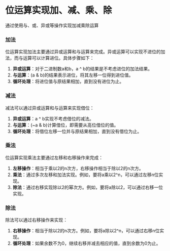 # 位运算实现加、减、乘、除

通过使用与、或、异或等操作实现加减乘除运算

### 加法

位运算实现加法主要通过异或运算和与运算来完成。异或运算可以实现不进位的加法，而与运算可以计算进位。具体步骤如下：

1. ‌**异或运算**‌：对于二进制数a和b，a ^ b的结果是不考虑进位的加法结果。
2. ‌**与运算**‌：(a & b)的结果表示进位，将其左移一位得到进位值。
3. ‌**循环处理**‌：将进位值与原结果相加，直到没有进位为止。

### 减法

减法可以通过异或运算和与运算来实现借位：

1. ‌**异或运算**‌：a ^ b实现不考虑借位的减法。
2. ‌**与运算**‌：(~a & b)计算借位，即需要从高位借位的值。
3. ‌**循环处理**‌：将借位左移一位并与原结果相加，直到没有借位为止。

### 乘法

位运算实现乘法主要通过左移和右移操作来完成：

1. ‌**左移操作**‌：相当于乘以2的n次方，右移操作相当于除以2的n次方。
2. ‌**乘法**‌：通过多次左移和加法实现。例如，要将a乘以2^n，可以通过左移n位实现。
3. ‌**除法**‌：通过右移实现除以2的幂次方。例如，要将a除以2，可以通过右移一位实现。

### 除法

除法可以通过右移操作来实现：

1. ‌**右移操作**‌：相当于除以2的n次方。例如，要将a除以2^n，可以通过右移n位实现。
2. ‌**循环处理**‌：如果余数不为0，继续右移并减去相应的值，直到余数为0为止。
